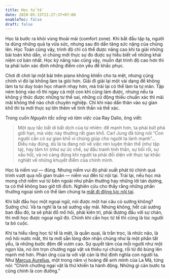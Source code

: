 ```yaml
---
title: Học tử tế
date: 2020-05-15T21:27:37+07:00
enableToc: false
draft: false
---
```


Học là bước ra khỏi vùng thoải mái (comfort zone). Khi bắt đầu tập tạ, người ta dùng những quả tạ vừa sức, nhưng sau đó dần tăng sức nặng của chúng lên. Học Toán cũng vậy, trình độ chỉ có thể được nâng cao khi ta giải những bài toán khó dần, vì chúng mới thực sự đo được sự hiểu biết về những khái niệm cơ bản nhất. Học kỹ năng nào cũng vậy, muốn đạt trình độ cao hơn thì ta phải luôn xác định những điểm còn yếu để khắc phục.

Chơi đi chơi lại một bài trên piano không khiến cho ta mệt, nhưng cũng chính vì đó lại không làm ta giỏi hơn. Giải đi giải lại một vài dạng đề không làm ta tư duy toán học nhanh nhạy hơn, mà trái lại có thể làm ta tự mãn. Tập ném bóng vào rổ thì ngay cả một con khỉ cũng làm được, nhưng nếu ta không ý thức được những tư thế sai, những cử động thiếu chuẩn xác thì mãi mãi không thể nào chơi chuyên nghiệp. Chỉ khi nào dấn thân vào sự gian khổ thì ta mới thực sự lớn thêm về tinh thần và thể xác.

Trong cuốn _Nguyên tắc sống và làm việc_ của Ray Dalio, ông viết:

> Một quy tắc bất di bất dịch của tự nhiên: để mạnh hơn, ta phải bứt phá giới hạn, mà việc này thường rất gian khổ. Carl Jung đã từng nói “Con người cần có sự gian khổ vì chúng giúp cho người ta lành mạnh”… Điều này đúng, dù là ta đang nói về việc rèn luyện thân thể (như tập tạ), hay tâm trí (như sự ức chế, sự đấu tranh tinh thần, sự bối rối, sự xấu hổ), và nó càng đúng khi người ta phải đối diện với thực tại khắc nghiệt về những khuyết điểm của chính mình.

Học là niềm vui — đúng. Nhưng niềm vui đó phải xuất phát từ chính quá trình vượt qua nỗi gian truân — niềm vui đến từ nội tại. Trái lại, nếu học mà mong chờ niềm vui từ bên ngoài như phần thưởng hay những lời tán dương, ta có thể không bao giờ tới đích. Nghiên cứu cho thấy rằng những phần thưởng ngoại sinh có thể làm chúng ta [mất đi động lực nội tại](https://timtopham.com/why-extrinsic-rewards-are-so-bad-for-motivation/).

Khi bắt đầu học một ngoại ngữ, nói được một hai câu có sướng không? Sướng chứ. Và ta nghĩ là ta sẽ sướng vậy mãi. Nhưng không, hết cái sướng ban đầu đó, ta sẽ phải đổ mồ hôi, phải kiên trì, phải đương đầu với sự chán, thì mới học được ngoại ngữ đó. Chính khi cần học tử tế thì cũng là lúc người ta bỏ cuộc.

Khi ta hiểu rằng học tử tế là mệt, là quằn quại, là trằn trọc, là nhức não, là mồ hôi nước mắt, thì ta mới sẵn lòng đón nhận chúng như là một phần tất yếu, là những bước đệm để vươn cao. Sự quyết tâm của mỗi người như một ngọn lửa, nó ôm trọn chướng ngại vật và thiêu rụi chúng, rồi từ đó bùng lên mạnh mẽ hơn. Phản ứng của ta với vật cản là thứ định nghĩa con người ta. Như [Marcus Aurelius](https://vi.wikipedia.org/wiki/Marcus_Aurelius), một trong năm vị hoàng đế anh minh của La Mã, từng nói: “Chính chướng ngại vật là thứ khiến ta hành động. Những gì cản bước ta cũng chính là con đường.”
